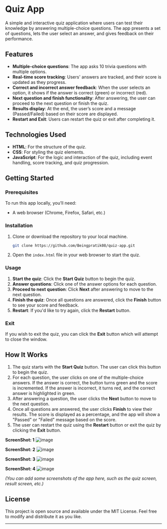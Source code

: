 # Quiz App

A simple and interactive quiz application where users can test their knowledge by answering multiple-choice questions. The app presents a set of questions, lets the user select an answer, and gives feedback on their performance.

## Features

- **Multiple-choice questions**: The app asks 10 trivia questions with multiple options.
- **Real-time score tracking**: Users' answers are tracked, and their score is updated as they progress.
- **Correct and incorrect answer feedback**: When the user selects an option, it shows if the answer is correct (green) or incorrect (red).
- **Next question and finish functionality**: After answering, the user can proceed to the next question or finish the quiz.
- **Results display**: At the end, the user’s score and a message (Passed/Failed) based on their score are displayed.
- **Restart and Exit**: Users can restart the quiz or exit after completing it.

## Technologies Used

- **HTML**: For the structure of the quiz.
- **CSS**: For styling the quiz elements.
- **JavaScript**: For the logic and interaction of the quiz, including event handling, score tracking, and quiz progression.

## Getting Started

### Prerequisites

To run this app locally, you’ll need:
- A web browser (Chrome, Firefox, Safari, etc.)

### Installation

1. Clone or download the repository to your local machine.
   ```bash
   git clone https://github.com/Beingpratik08/quiz-app.git
   ```

2. Open the `index.html` file in your web browser to start the quiz.

### Usage

1. **Start the quiz**: Click the **Start Quiz** button to begin the quiz.
2. **Answer questions**: Click one of the answer options for each question.
3. **Proceed to next question**: Click **Next** after answering to move to the next question.
4. **Finish the quiz**: Once all questions are answered, click the **Finish** button to see your score and feedback.
5. **Restart**: If you'd like to try again, click the **Restart** button.

### Exit

If you wish to exit the quiz, you can click the **Exit** button which will attempt to close the window.

## How It Works

1. The quiz starts with the **Start Quiz** button. The user can click this button to begin the quiz.
2. For each question, the user clicks on one of the multiple-choice answers. If the answer is correct, the button turns green and the score is incremented. If the answer is incorrect, it turns red, and the correct answer is highlighted in green.
3. After answering a question, the user clicks the **Next** button to move to the next question.
4. Once all questions are answered, the user clicks **Finish** to view their results. The score is displayed as a percentage, and the app will show a "Passed" or "Failed" message based on the score.
5. The user can restart the quiz using the **Restart** button or exit the quiz by clicking the **Exit** button.


**ScreenShot: 1**
![image](https://github.com/user-attachments/assets/a25a9cf9-d069-46eb-b116-3d01600af27e)

**ScreenShot: 2**
![image](https://github.com/user-attachments/assets/941da332-95f1-4e9f-a327-55988866430c)

**ScreenShot: 3**
![image](https://github.com/user-attachments/assets/aad516af-eefc-41f6-8d59-65df078cbc97)

**ScreenShot: 4**
![image](https://github.com/user-attachments/assets/7a333901-d42c-4300-a2f9-39c159348a7a)




*(You can add some screenshots of the app here, such as the quiz screen, result screen, etc.)*

## License

This project is open source and available under the MIT License. Feel free to modify and distribute it as you like.

---
